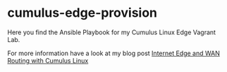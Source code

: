 # cumulus-edge-provision

Here you find the Ansible Playbook for my Cumulus Linux Edge Vagrant Lab.

For more information have a look at my blog post [Internet Edge and WAN Routing with Cumulus Linux](https://techbloc.net/archives/2477)
